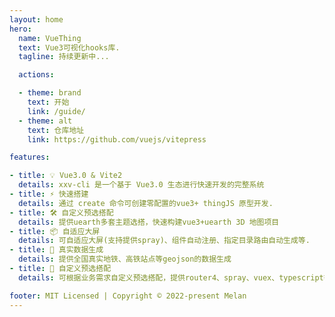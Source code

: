 ```yaml
---
layout: home
hero:
  name: VueThing
  text: Vue3可视化hooks库.
  tagline: 持续更新中...

  actions:

  - theme: brand
    text: 开始
    link: /guide/
  - theme: alt
    text: 仓库地址
    link: https://github.com/vuejs/vitepress

features:

- title: 💡 Vue3.0 & Vite2
  details: xxv-cli 是一个基于 Vue3.0 生态进行快速开发的完整系统
- title: ⚡️ 快速搭建
  details: 通过 create 命令可创建零配置的vue3+ thingJS 原型开发.
- title: 🛠️ 自定义预选搭配
  details: 提供uearth多套主题选搭，快速构建vue3+uearth 3D 地图项目
- title: 📦 自适应大屏
  details: 可自适应大屏(支持提供spray)、组件自动注册、指定目录路由自动生成等.
- title: 🔩 真实数据生成
  details: 提供全国真实地铁、高铁站点等geojson的数据生成
- title: 🔑 自定义预选搭配
  details: 可根据业务需求自定义预选搭配，提供router4、spray、vuex、typescript等依赖

footer: MIT Licensed | Copyright © 2022-present Melan
---
```

<home />
